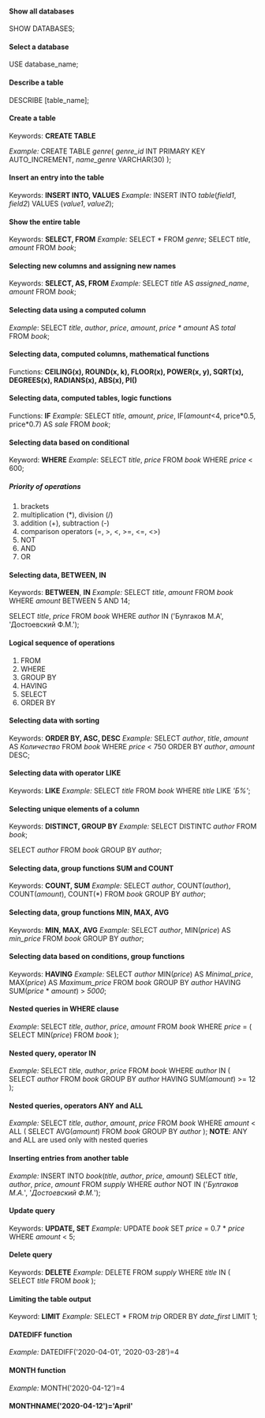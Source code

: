 #### Show all databases
SHOW DATABASES;

#### Select a database
USE database_name;

#### Describe a table
DESCRIBE [table_name];

#### Create a table
Keywords: **CREATE TABLE**

_Example:_
CREATE TABLE _genre_(
  _genre\_id_ INT PRIMARY KEY AUTO_INCREMENT,
  _name\_genre_ VARCHAR(30)
);

#### Insert an entry into the table
Keywords: **INSERT INTO, VALUES**
_Example:_
INSERT INTO _table_(_field1_, _field2_)
VALUES (_value1_, _value2_);

#### Show the entire table
Keywords: **SELECT, FROM**
_Example:_
SELECT * FROM _genre_;
SELECT _title_, _amount_ FROM _book_;

#### Selecting new columns and assigning new names
Keywords: **SELECT, AS, FROM**
_Example:_
SELECT _title_ AS _assigned\_name_, _amount_
FROM _book_;

#### Selecting data using a computed column
_Example_:
SELECT  _title_, _author_, _price_, _amount_,
        _price * amount_ AS _total_
FROM _book_;

#### Selecting data, computed columns, mathematical functions
Functions: **CEILING(x), ROUND(x, k), FLOOR(x), POWER(x, y), SQRT(x),**
           **DEGREES(x), RADIANS(x), ABS(x), PI()**

#### Selecting data, computed tables, logic functions
Functions: **IF**
_Example:_
SELECT _title_, _amount_, _price_, 
    IF(_amount_<4, price\*0.5, price\*0.7) AS _sale_
    FROM _book_; 

#### Selecting data based on conditional
Keyword: **WHERE**
_Example_:
SELECT _title_, _price_
FROM _book_
WHERE _price_ < 600;

##### Priority of operations
1. brackets
2. multiplication (*), division (/)
3. addition (+), subtraction (-)
4. comparison operators (=, >, <, >=, <=, <>)
5. NOT
6. AND
7. OR

#### Selecting data, BETWEEN, IN
Keywords: **BETWEEN**, **IN**
_Example:_ 
SELECT _title_, _amount_
FROM _book_
WHERE _amount_ BETWEEN 5 AND 14;

SELECT _title_, _price_
FROM _book_
WHERE _author_ IN ('Булгаков М.А', 'Достоевский Ф.М.');

#### Logical sequence of operations
1. FROM
2. WHERE
3. GROUP BY
4. HAVING
5. SELECT
6. ORDER BY

#### Selecting data with sorting
Keywords: **ORDER BY, ASC, DESC**
_Example:_
SELECT _author_, _title_, _amount_ AS _Количество_
FROM _book_
WHERE _price_ < 750
ORDER BY _author_, _amount_ DESC;

#### Selecting data with operator LIKE
Keywords: **LIKE**
_Example:_
SELECT _title_
FROM _book_
WHERE _title_ LIKE _'Б%'_;

#### Selecting unique elements of a column
Keywords: **DISTINCT, GROUP BY**
_Example:_
SELECT DISTINTC _author_
FROM _book_;

SELECT _author_
FROM _book_
GROUP BY _author_;

#### Selecting data, group functions SUM and COUNT
Keywords: **COUNT, SUM**
_Example:_
SELECT _author_, COUNT(_author_), COUNT(_amount_), COUNT(*)
FROM _book_
GROUP BY _author_;

#### Selecting data, group functions MIN, MAX, AVG
Keywords: **MIN, MAX, AVG**
_Example:_
SELECT _author_, MIN(_price_) AS _min\_price_
FROM _book_
GROUP BY _author_;

#### Selecting data based on conditions, group functions
Keywords: **HAVING**
_Example:_
SELECT _author_
  MIN(_price_) AS _Minimal\_price_,
  MAX(_price_) AS _Maximum\_price_
FROM _book_
GROUP BY _author_
HAVING SUM(_price_ * _amount_) > _5000_;

#### Nested queries in WHERE clause
_Example_:
SELECT _title_, _author_, _price_, _amount_
FROM _book_
WHERE _price_ = (
  SELECT MIN(_price_)
  FROM _book_
);

#### Nested query, operator IN
_Example:_
SELECT _title_, _author_, _price_
FROM _book_
WHERE _author_ IN (
  SELECT _author_
  FROM _book_
  GROUP BY _author_
  HAVING SUM(_amount_) >= 12
);

#### Nested queries, operators ANY and ALL
_Example:_
SELECT _title_, _author_, _amount_, _price_
FROM _book_
WHERE _amount_ < ALL (
  SELECT AVG(_amount_)
  FROM _book_
  GROUP BY _author_
);
**NOTE**: ANY and ALL are used only with nested queries

#### Inserting entries from another table
_Example:_
INSERT INTO _book_(_title_, _author_, _price_, _amount_)
  SELECT _title_, _author_, _price_, _amount_
  FROM _supply_
  WHERE _author_ NOT IN ('_Булгаков М.А._', '_Достоевский Ф.М._');

#### Update query
Keywords: **UPDATE, SET**
_Example:_
UPDATE _book_
SET _price_ = 0.7 * _price_
WHERE _amount_ < 5;

#### Delete query
Keywords: **DELETE**
_Example:_
DELETE FROM _supply_
WHERE _title_ IN (
  SELECT _title_
  FROM _book_
);

#### Limiting the table output
Keyword: **LIMIT**
_Example:_
SELECT *
FROM _trip_
ORDER BY _date\_first_
LIMIT 1;

#### DATEDIFF function
_Example:_
DATEDIFF('2020-04-01', '2020-03-28')=4

#### MONTH function
_Example:_
MONTH('2020-04-12')=4

#### MONTHNAME('2020-04-12')='April'
